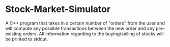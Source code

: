 # Stock-Market-Simulator
A C++ program that takes in a certain number of "orders" from the user and will compute any possible transactions between the
new order and any pre-existing orders. All information regarding to the buying/selling of stocks will be printed to stdout. 
